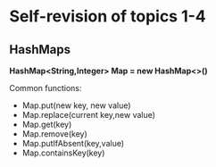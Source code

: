# Self-revision of topics 1-4

## HashMaps

**HashMap<String,Integer> Map = new HashMap<>()**

Common functions:

- Map.put(new key, new value)
- Map.replace(current key,new value)
- Map.get(key)
- Map.remove(key)
- Map.putIfAbsent(key,value)
- Map.containsKey(key)
